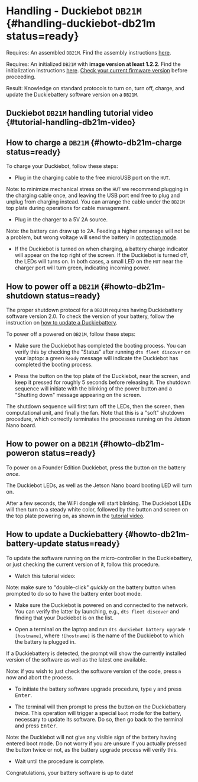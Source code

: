 # Handling - Duckiebot `DB21M` {#handling-duckiebot-db21m status=ready}

<div class='requirements' markdown="1">

Requires: An assembled `DB21M`. Find the assembly instructions [here](#assembling-duckiebot-db21m).

Requires: An initialized `DB21M` with **image version at least 1.2.2**. Find the initialization instructions [here](#setup-duckiebot). [Check your current firmware version](#duckiebot-dashboard-use) before proceeding.

Result: Knowledge on standard protocols to turn on, turn off, charge, and update the Duckiebattery software version on a `DB21M`.

</div>

## Duckiebot `DB21M` handling tutorial video {#tutorial-handling-db21m-video}

<div figure-id="fig:howto-handle-db21m" figure-caption="Duckiebattery power on, shutdown and charging protocols.">
    <dtvideo src="vimeo:527038785"/>
</div>

## How to charge a `DB21M` {#howto-db21m-charge status=ready}

To charge your Duckiebot, follow these steps:

- Plug in the charging cable to the free microUSB port on the `HUT`.

Note: to minimize mechanical stress on the `HUT` we recommend plugging in the charging cable once, and leaving the USB port end free to plug and unplug from charging instead. You can arrange the cable under the `DB21M` top plate during operations for cable management.

- Plug in the charger to a 5V 2A source.

Note: the battery can draw up to 2A. Feeding a higher amperage will not be a problem, but wrong voltage will send the battery in [protection mode](#db-opmanual-preliminaries-battery-protection).

- If the Duckiebot is turned on when charging, a battery charge indicator will appear on the top right of the screen. If the Duckiebot is turned off, the LEDs will turns on. In both cases, a small LED on the `HUT` near the charger port will turn green, indicating incoming power.

## How to power off a `DB21M` {#howto-db21m-shutdown status=ready}

The proper shutdown protocol for a `DB21M` requires having Duckiebattery software version 2.0. To check the version of your battery, follow the instruction on [how to update a Duckiebattery](#howto-db21m-battery-update).  

To power off a powered on `DB21M`, follow these steps:

- Make sure the Duckiebot has completed the booting process. You can verify this by checking the "Status" after running `dts fleet discover` on your laptop: a green `Ready` message will indicate the Duckiebot has completed the booting process.  

- Press the button on the top plate of the Duckiebot, near the screen, and keep it pressed for roughly 5 seconds before releasing it. The shutdown sequence will initiate with the blinking of the power button and a "Shutting down" message appearing on the screen.

The shutdown sequence will first turn off the LEDs, then the screen, then computational unit, and finally the fan. Note that this is a "soft" shutdown procedure, which correctly terminates the processes running on the Jetson Nano board.  

## How to power on a `DB21M` {#howto-db21m-poweron status=ready}

To power on a Founder Edition Duckiebot, press the button on the battery _once_.

The Duckiebot LEDs, as well as the Jetson Nano board booting LED will turn on.

After a few seconds, the WiFi dongle will start blinking. The Duckiebot LEDs will then turn to a steady white color, followed by the button and screen on the top plate powering on, as shown in the [tutorial video](#fig:howto-handle-db21m).   

## How to update a Duckiebattery {#howto-db21m-battery-update status=ready}

To update the software running on the micro-controller in the Duckiebattery, or just checking the current version of it, follow this procedure.

- Watch this tutorial video:

<div figure-id="fig:howto-battery-update-db21m" figure-caption="Duckiebattery software upgrade tutorial.">
    <dtvideo src="vimeo:526718185"/>
</div>

Note: make sure to "double-click" _quickly_ on the battery button when prompted to do so to have the battery enter boot mode.

- Make sure the Duckiebot is powered on and connected to the network. You can verify the latter by launching, e.g., `dts fleet discover` and finding that your Duckiebot is on the list.


- Open a terminal on the laptop and run `dts duckiebot battery upgrade ![hostname]`, where `![hostname]` is the name of the Duckiebot to which the battery is plugged in.


If a Duckiebattery is detected, the prompt will show the currently installed version of the software as well as the latest one available.

Note: if you wish to just check the software version of the code, press `n` now and abort the process.


- To initiate the battery software upgrade procedure, type `y` and press <kbd>Enter</kbd>.  


- The terminal will then prompt to press the button on the Duckiebattery _twice_. This operation will trigger a special `boot` mode for the battery, necessary to update its software. Do so, then go back to the terminal and press <kbd>Enter</kbd>.

Note: the Duckiebot will not give any visible sign of the battery having entered boot mode. Do not worry if you are unsure if you actually pressed the button twice or not, as the battery upgrade process will verify this.

- Wait until the procedure is complete.

Congratulations, your battery software is up to date!


<!--

The program is now talking to the battery to figure out whether an update is necessary.

As we can see, in this case the battery is running the software version 1.0 while the version 2.0 is available. We will be asked if we want to update now, and we confirm by typing "y" and pressing ENTER.

The program is now ready to transfer the new software to the battery, but we have to tell the battery to get ready for an incoming update.

 We can do so by putting the battery into the so-called "Boot Mode" by pressing the button on the battery twice in a row.

When we are done, we press ENTER on the terminal.

 Do not worry if you are not sure the double press was done properly, the program will tell us if we need to try again.


The message "Updating battery" is telling us that the battery is now receiving the new code, let's wait.

Well done, the battery is now updated and ready to go back to work.


-->

